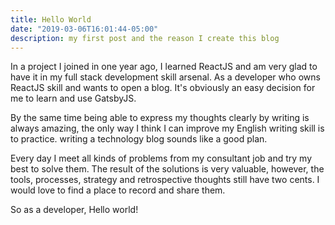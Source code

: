 ```yaml
---
title: Hello World
date: "2019-03-06T16:01:44-05:00"
description: my first post and the reason I create this blog 
---
```


In a project I joined in one year ago, I learned ReactJS and am very glad to have it in my full stack development skill arsenal. As a developer who owns ReactJS skill and wants to open a blog. It's obviously an easy decision for me to learn and use GatsbyJS. 

By the same time being able to express my thoughts clearly by writing is always amazing, the only way I think I can improve my English writing skill is to practice. writing a technology blog sounds like a good plan. 

Every day I meet all kinds of problems from my consultant job and try my best to solve them. The result of the solutions is very valuable, however, the tools, processes, strategy and retrospective thoughts still have two cents. I would love to find a place to record and share them.

So as a developer, Hello world!

